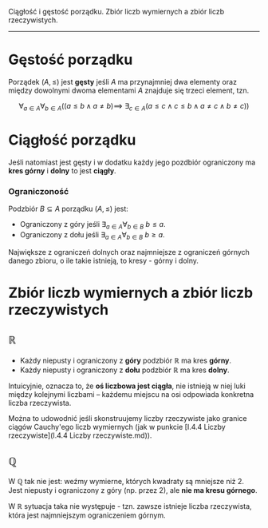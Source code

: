 Ciągłość i gęstość porządku. Zbiór liczb wymiernych a zbiór liczb rzeczywistych.

---

# Gęstość porządku
Porządek $(A,\leqslant)$ jest **gęsty** jeśli $A$ ma przynajmniej dwa elementy oraz między dowolnymi dwoma elementami $A$ znajduje się trzeci element, tzn.

$$\forall_{a \in A}\forall_{b \in A}((a \leqslant b \wedge a \ne b) \implies\ \exists_{c\in A}(a \leqslant c \wedge c \leqslant b \wedge a \ne c \wedge b \ne c))$$

# Ciągłość porządku
Jeśli natomiast jest gęsty i w dodatku każdy jego pozdbiór ograniczony ma **kres górny** i **dolny** to jest **ciągły**.

### Ograniczoność
Podzbiór $B\subseteq A$ porządku $(A,\leqslant)$ jest:

* Ograniczony z góry jeśli $\exists_{a \in A} \forall_{b \in B}\ b\leqslant a$.
* Ograniczony z dołu jeśli $\exists_{a \in A} \forall_{b \in B}\ b\geqslant a$.

Największe z ograniczeń dolnych oraz najmniejsze z ograniczeń górnych danego zbioru, o ile takie istnieją, to kresy - górny i dolny.

# Zbiór liczb wymiernych a zbiór liczb rzeczywistych

## $\mathbb{R}$
* Każdy niepusty i ograniczony z **góry** podzbiór $\mathbb{R}$ ma kres **górny**.
* Każdy niepusty i ograniczony z **dołu** podzbiór $\mathbb{R}$ ma kres **dolny**.

Intuicyjnie, oznacza to, że **oś liczbowa jest ciągła**, nie istnieją w niej luki między kolejnymi liczbami – każdemu miejscu na osi odpowiada konkretna liczba rzeczywista.

Można to udowodnić jeśli skonstruujemy liczby rzeczywiste jako granice ciągów Cauchy'ego liczb wymiernych (jak w punkcie [I.4.4 Liczby rzeczywiste](I.4.4 Liczby rzeczywiste.md)).

## $\mathbb{Q}$
W $\mathbb{Q}$ tak nie jest: weźmy wymierne, których kwadraty są mniejsze niż $2$. Jest niepusty i ograniczony z góry (np. przez $2$), ale **nie ma kresu górnego**.

W $\mathbb{R}$ sytuacja taka nie występuje - tzn. zawsze istnieje liczba rzeczywista, która jest najmniejszym ograniczeniem górnym.
